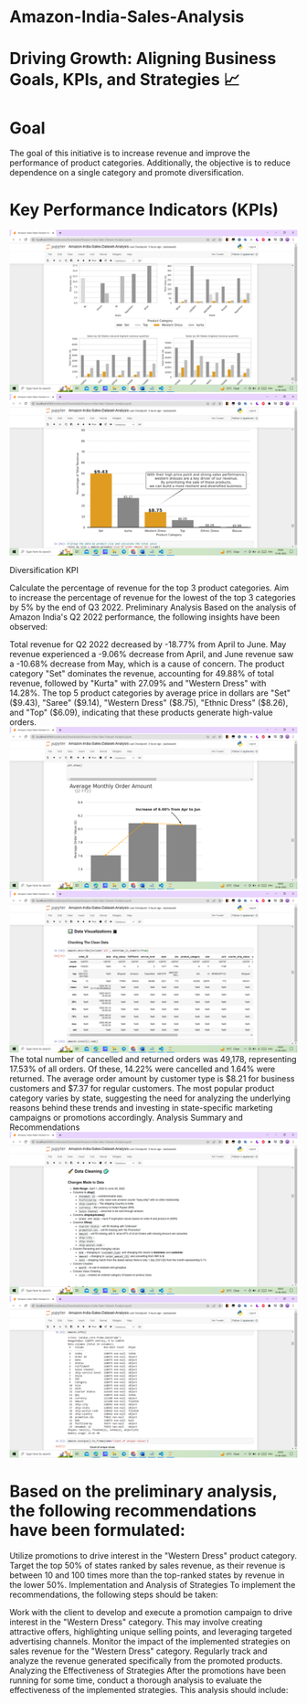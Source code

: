 # Amazon-India-Sales-Analysis


# Driving Growth: Aligning Business Goals, KPIs, and Strategies 📈

# Goal
The goal of this initiative is to increase revenue and improve the performance of product categories. Additionally, 
the objective is to reduce dependence on a single category and promote diversification.

# Key Performance Indicators (KPIs)
![Image](https://github.com/sshivam12/Amazon-India-Sales-Analysis/blob/main/Results%20(Image)/Screenshot%20(15747).png)
![Image](https://github.com/sshivam12/Amazon-India-Sales-Analysis/blob/main/Results%20(Image)/Screenshot%20(15744).png)



Diversification KPI

Calculate the percentage of revenue for the top 3 product categories.
Aim to increase the percentage of revenue for the lowest of the top 3 categories by 5% by the end of Q3 2022.
Preliminary Analysis
Based on the analysis of Amazon India's Q2 2022 performance, the following insights have been observed:

Total revenue for Q2 2022 decreased by -18.77% from April to June. May revenue experienced a -9.06% decrease from April, 
and June revenue saw a -10.68% decrease from May, which is a cause of concern.
The product category "Set" dominates the revenue, accounting for 49.88% of total revenue, 
followed by "Kurta" with 27.09% and "Western Dress" with 14.28%.
The top 5 product categories by average price in dollars are "Set" ($9.43), "Saree" ($9.14), 
"Western Dress" ($8.75), "Ethnic Dress" ($8.26), and "Top" ($6.09),
indicating that these products generate high-value orders.
![Image](https://github.com/sshivam12/Amazon-India-Sales-Analysis/blob/main/Results%20(Image)/Screenshot%20(15741).png)
![Image](https://github.com/sshivam12/Amazon-India-Sales-Analysis/blob/main/Results%20(Image)/Screenshot%20(15738).png)
The total number of cancelled and returned orders was 49,178, representing 17.53% of all orders.
Of these, 14.22% were cancelled and 1.64% were returned.
The average order amount by customer type is $8.21 for business customers and $7.37 for regular customers.
The most popular product category varies by state, suggesting the need for analyzing the 
underlying reasons behind these trends and investing in state-specific marketing campaigns or promotions accordingly.
Analysis Summary and Recommendations
![Image](https://github.com/sshivam12/Amazon-India-Sales-Analysis/blob/main/Results%20(Image)/Screenshot%20(15735).png)
![Image](https://github.com/sshivam12/Amazon-India-Sales-Analysis/blob/main/Results%20(Image)/Screenshot%20(15733).png)
# Based on the preliminary analysis, the following recommendations have been formulated:

Utilize promotions to drive interest in the "Western Dress" product category.
Target the top 50% of states ranked by sales revenue, as their revenue is between 10 and 100 times more than the top-ranked states by revenue in the lower 50%.
Implementation and Analysis of Strategies
To implement the recommendations, the following steps should be taken:

Work with the client to develop and execute a promotion campaign to drive interest in the "Western Dress" category. 
This may involve creating attractive offers, highlighting unique selling points, and leveraging targeted advertising channels.
Monitor the impact of the implemented strategies on sales revenue for the "Western Dress" category. 
Regularly track and analyze the revenue generated specifically from the promoted products.
Analyzing the Effectiveness of Strategies
After the promotions have been running for some time, conduct a thorough analysis to evaluate the effectiveness of the implemented strategies.
This analysis should include:
